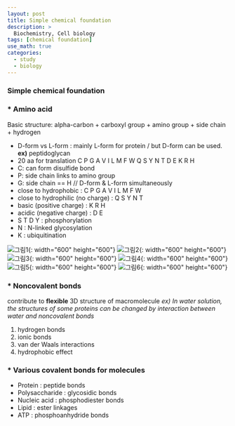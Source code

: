 ```yaml
---
layout: post
title: Simple chemical foundation
description: >
  Biochemistry, Cell biology
tags: [chemical foundation]
use_math: true
categories:
  - study
  - biology
---
```

### Simple chemical foundation
### * Amino acid
Basic structure: alpha-carbon + carboxyl group + amino group + side chain + hydrogen

* D-form vs L-form : mainly L-form for protein / but D-form can be used. **ex)** peptidoglycan
* 20 aa for translation
C P G A V I L M F W Q S Y N T D E K R H
* C: can form disulfide bond
* P: side chain links to amino group
* G: side chain == H // D-form & L-form simultaneously
* close to hydrophobic : C P G A V I L M F W
* close to hydrophilic (no charge) : Q S Y N T
* basic (positive charge) : K R H
* acidic (negative charge) : D E
* S T D Y : phosphorylation
* N : N-linked glycosylation
* K : ubiquitination

![그림1](https://github.com/hyun-jin891/hyun-jin891.github.io/blob/master/assets/img/1.PNG?raw=true){: width="600" height="600"}
![그림2](https://github.com/hyun-jin891/hyun-jin891.github.io/blob/master/assets/img/2.PNG?raw=true){: width="600" height="600"}
![그림3](https://github.com/hyun-jin891/hyun-jin891.github.io/blob/master/assets/img/3.PNG?raw=true){: width="600" height="600"}
![그림4](https://github.com/hyun-jin891/hyun-jin891.github.io/blob/master/assets/img/4.png?raw=true){: width="600" height="600"}
![그림5](https://github.com/hyun-jin891/hyun-jin891.github.io/blob/master/assets/img/5.PNG?raw=true){: width="600" height="600"}
![그림6](https://github.com/hyun-jin891/hyun-jin891.github.io/blob/master/assets/img/6.PNG?raw=true){: width="600" height="600"}

### * Noncovalent bonds
contribute to **flexible** 3D structure of macromolecule
*ex) In water solution, the structures of some proteins can be changed by interaction between water and noncovalent bonds*

1. hydrogen bonds
2. ionic bonds
3. van der Waals interactions
4. hydrophobic effect

### * Various covalent bonds for molecules
* Protein : peptide bonds
* Polysaccharide : glycosidic bonds
* Nucleic acid : phosphodiester bonds
* Lipid : ester linkages
* ATP : phosphoanhydride bonds
